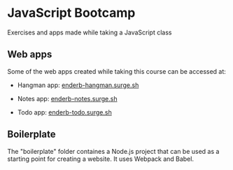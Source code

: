 # JavaScript Bootcamp
Exercises and apps made while taking a JavaScript class

## Web apps
Some of the web apps created while taking this course can be accessed at:

* Hangman app: [enderb-hangman.surge.sh](http://enderb-hangman.surge.sh)

* Notes app: [enderb-notes.surge.sh](http://enderb-notes.surge.sh)

* Todo app: [enderb-todo.surge.sh](http://enderb-todo.surge.sh)


## Boilerplate
The "boilerplate" folder containes a Node.js project that can be used as a starting point for creating a website. It uses Webpack and Babel.
